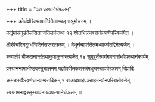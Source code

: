 +++
title = "३७ प्रस्थानेर्धफलम्"

+++
क्रोधंक्षौरेतथावान्तिंतैलाभ्यङ्गाश्रुमोचनम् ।

मद्यंमांसंगुडंतैलंसितान्यतिलकंतथा १२ श्वेतभिन्नंचवसनंप्रयाणेपरिवर्जयेत ।

क्षौरंपंचदिनदुग्धंत्रिदिनंसप्तरात्रकम् । मैथुनंचापरंतैलंमध्वाज्यंतद्दिनेत्यजेत् ।

स्त्र्यार्तवं बीजदानान्तंतथाकुशकुनांस्त्यजेत् १४ सुमुहूर्तेस्वयंगमनासंभवेप्रस्थानंकार्यम्

प्रस्थानंनामाभीष्टवस्तुचालनम् यज्ञोपवीतकंशस्त्रंमधुचस्थापयेत्फलम् विप्रादिः

क्रमतःसर्वैःस्वर्णधान्याम्बरादिकम् १ राजादशाहंपञ्चाहमन्योनप्रस्थितोवसेत् ।

स्वयंगमनाद्वस्तुस्थापनाख्यप्रस्थानेर्धफलम् ॥

